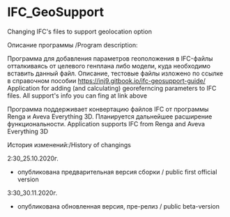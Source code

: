 # IFC_GeoSupport
Changing IFC's files to support geolocation option

Описание программы /Program description:

Программа для добавления параметров геоположения в IFC-файлы отталкиваясь от целевого генплана либо модели, куда необходимо вставить данный файл. 
Описание, тестовые файлы изложено по ссылке в справочном пособии https://inj9.gitbook.io/ifc-geosupport-guide/
Application for adding (and calculating) georeferncing parameters to IFC files. All support's info you can fing at link above

Программа поддерживает конвертацию файлов IFC от программы Renga и Aveva Everything 3D. Планируется дальнейшее расширение функциональности.
Application supports IFC from Renga and Aveva Everything 3D

История изменений:/History of changings

2:30_25.10.2020г.

- опубликована предварительная версия сборки / public first official version

3:30_30.11.2020г.

- опубликована обновленная версия, пре-релиз / public beta-version

